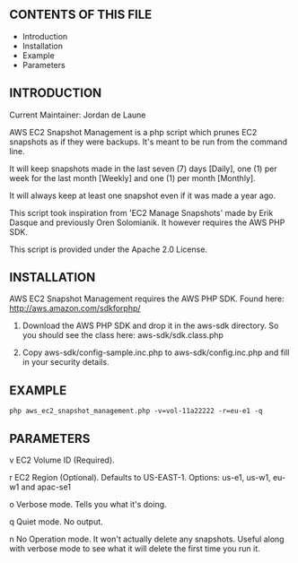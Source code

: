 CONTENTS OF THIS FILE
---------------------

 * Introduction
 * Installation
 * Example
 * Parameters


INTRODUCTION
------------

Current Maintainer: Jordan de Laune

AWS EC2 Snapshot Management is a php script which prunes EC2 snapshots as
if they were backups. It's meant to be run from the command line.

It will keep snapshots made in the last seven (7) days [Daily], one (1) per
week for the last month [Weekly] and one (1) per month [Monthly].

It will always keep at least one snapshot even if it was made a year ago.

This script took inspiration from 'EC2 Manage Snapshots' made by Erik Dasque
and previously Oren Solomianik. It however requires the AWS PHP SDK.

This script is provided under the Apache 2.0 License.


INSTALLATION
------------

AWS EC2 Snapshot Management requires the AWS PHP SDK. Found here:
http://aws.amazon.com/sdkforphp/

1. Download the AWS PHP SDK and drop it in the aws-sdk directory. So you
   should see the class here: aws-sdk/sdk.class.php

2. Copy aws-sdk/config-sample.inc.php to aws-sdk/config.inc.php and fill
   in your security details.


EXAMPLE
-------

    php aws_ec2_snapshot_management.php -v=vol-11a22222 -r=eu-e1 -q


PARAMETERS
----------

v  EC2 Volume ID (Required).

r  EC2 Region (Optional). Defaults to US-EAST-1. Options: us-e1, us-w1, eu-w1
   and apac-se1

o  Verbose mode. Tells you what it's doing.

q  Quiet mode. No output.

n  No Operation mode. It won't actually delete any snapshots. Useful along with
   verbose mode to see what it will delete the first time you run it.